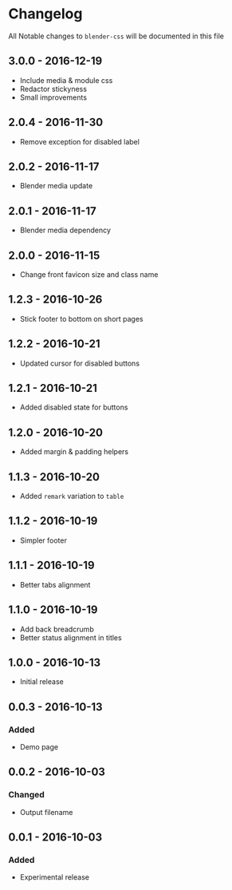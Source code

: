 # Changelog

All Notable changes to `blender-css` will be documented in this file

## 3.0.0 - 2016-12-19
- Include media & module css
- Redactor stickyness
- Small improvements

## 2.0.4 - 2016-11-30
- Remove exception for disabled label

## 2.0.2 - 2016-11-17
- Blender media update

## 2.0.1 - 2016-11-17
- Blender media dependency

## 2.0.0 - 2016-11-15
- Change front favicon size and class name

## 1.2.3 - 2016-10-26
- Stick footer to bottom on short pages

## 1.2.2 - 2016-10-21
- Updated cursor for disabled buttons

## 1.2.1 - 2016-10-21
- Added disabled state for buttons

## 1.2.0 - 2016-10-20
- Added margin & padding helpers

## 1.1.3 - 2016-10-20
- Added `remark` variation to `table`

## 1.1.2 - 2016-10-19
- Simpler footer

## 1.1.1 - 2016-10-19
- Better tabs alignment

## 1.1.0 - 2016-10-19
- Add back breadcrumb
- Better status alignment in titles

## 1.0.0 - 2016-10-13
- Initial release

## 0.0.3 - 2016-10-13

### Added
- Demo page

## 0.0.2 - 2016-10-03

### Changed
- Output filename

## 0.0.1 - 2016-10-03

### Added
- Experimental release

